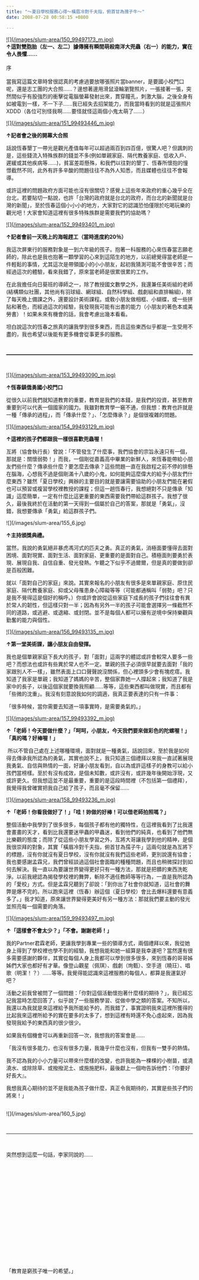 ```yaml
---
title: "～夏日學校服務心得～橫眉冷對千夫指，俯首甘為孺子牛～"
date: 2008-07-28 00:58:15 +0800

---
```

<p><a href="http://photo.xuite.net/_r9009/funnyfamily/2662602/18.jpg" target="_blank">![](/images/slum-area/150_99497173_m.jpg)</a><br /><strong>↑這對雙胞胎（左一、左二）據傳擁有瞬間萌殺南洋大兜蟲（右一）的能力，實在令人畏懼......</strong><br /><br />序<br /><br />當我寫這篇文章時曾很認真的考慮過要放哪張照片當banner，是要國小校門口呢，還是志工團的大合照......？邊想著邊用滑鼠滾輪瀏覽照片，一張接著一張，突然間似乎有股強烈的衝擊從電腦螢幕發射出來，貫穿瞳孔，刺激大腦，之後全身有如被電到一樣，不一下子......我已經失去招架能力，而我當時看到的就是這張照片XDDD（各位可別怪我啊......要怪就怪這兩個小鬼太萌了......）</p><p><a href="http://photo.xuite.net/_r9009/funnyfamily/2662602/12.jpg" target="_blank">![](/images/slum-area/151_99493446_m.jpg)</a></p><p><strong>↑記者會之後的開幕大合照</strong><br /></p><p>話說恆春墾丁一帶光是觀光產值每年可以超過兩百到四百億，很驚人吧？但諷刺的是，這些錢流入特殊族群的錢並不多(例如單親家庭、隔代教養家庭、低收入戶、遲緩或其他疾病等......)，貧富差距懸殊，和我們以往對的墾丁、恆春所懷抱的憧憬截然不同，此外有許多辛酸的問題往往不為外人知悉，而且媒體也往往不會報導。</p><p>或許這裡的問題政府方面可能也沒有很關切？感覺上這些年來政府的重心幾乎全在台北，若要貼切一點說，也許「台灣的政府就是台北的政府，而台北的新聞就是台灣的新聞」，至於恆春這個小小小的地方，大家對它的認識恐怕僅限於吃喝玩樂的觀光吧！大家會知道這裡有很多特殊族群是需要我們的協助嗎？</p><p><a href="http://photo.xuite.net/_r9009/funnyfamily/2662602/10.jpg" target="_blank">![](/images/slum-area/152_99493401_m.jpg)</a></p><p><strong>↑記者會前一天晚上的海報趕工（當時進度約20％）</strong></p><p>我這次屏東行的服務對象是一到六年級的孩子。抱著一科服務的心來恆春當志願老師的，除此也是我也抱著一顆學習的心來到這陌生的地方，以前總覺得當老師是一件輕鬆的事情，尤其這次是帶領國小的小小朋友，起初我猜測可能不會很辛苦；而經過這次的體驗，看來我錯了，原來當老師是很累很累的工作。</p><p>在此我擔任向日葵班的導師之一，除了教授國文數學之外，我還兼任美術組的老師(結構類似社團，其他尚有羽球組、網球組、自然科學組、戲劇組和直排輪組)，除了每天晚上備課之外，還要設計美術課程。或敎小朋友做相框、小蝴蝶，或一些拼貼和著色，而經過這次的經驗，我發現我可能有出書的能力（小朋友的著色本或美勞書）！如果未來有機會的話，我會考慮出幾本看看。<br /></p><p>坦白說這次的恆春之旅真的讓我學到很多東西，而且這些東西似乎都是一生受用不盡的，我也希望以後能有更多機會從事更多的服務。</p><p> </p><hr style="WIDTH: 100%; HEIGHT: 2px" /><p> </p><p><a href="http://photo.xuite.net/_r9009/funnyfamily/2662602/1.jpg" target="_blank">![](/images/slum-area/153_99493090_m.jpg)</a></p><p><strong>↑恆春鎮僑勇國小校門口</strong></p><p>從很久以前我們就知道教育的重要，教育是我們的本錢，是我們的投資，甚至教育重要到可以代表一個國家的國力。我雖對教育學一竅不通，但我想：教育也許就是一種「傳承的過程」，而「傳承什麼？」、「怎麼傳承？」是個很複雜的問題。</p><p><a href="http://photo.xuite.net/_r9009/funnyfamily/2662602/3.jpg" target="_blank">![](/images/slum-area/154_99493129_m.jpg)</a></p><p><strong>↑這裡的孩子們都跟我一樣很喜歡兜蟲喔！</strong><br /></p><p>亙將（協會執行長）曾說：「不管發生了什麼事，我們協會的宗旨永遠只有一個，那就是：關懷弱勢！」而我，一個剛從嘉義高中畢業的新鮮人，來恆春能帶給小朋友們些什麼？傳承些什麼？要怎麼去傳承？這些問題一直在我啟程之前不停的排懸在腦海，心想我不過是個剛滿十八歲的小鬼，如何能夠這麼偉大的給予小朋友們什麼東西？雖然「夏日學校」興辦的主要目的就是要讓需要協助的小朋友們能在暑假也可以預習或複習學校裡教授的課程；但這一趟恆春行，我想絕對不只是傳承「知識」這麼簡單，一定有什麼比這更重要的東西需要我們帶給這群孩子。我想了很久，最後我終於在活動的第一天得到一個屬於自己的答案，那就是「勇氣」，沒錯，我想要傳承「勇氣」給這群孩子們。</p>
![](/images/slum-area/155_6.jpg)
<p><strong>↑主持頒獎典禮。</strong></p><p>當然，我說的勇氣絕非暴虎馮河式的匹夫之勇。真正的勇氣，消極面要懂得去面對困境、面對現實、面對生活、面對家庭、更重要的是面對自己。積極面則要勇於表現、展現自我、自信自重、發光發熱。乍聽之下似乎不過爾爾，但是真的要做到卻是百般困難。</p><p>就以「面對自己的家庭」來說。其實來報名的小朋友有很多是來單親家庭、原住民家庭、隔代教養家庭、抑或父母罹患身心障礙等等（可能都通稱叫「弱勢」吧？只是我不覺得這是個好的稱呼。）你或許會說從這些家庭下成長的孩子們往往會有異於常人的韌性，但這樣只對一半；因為有另外一半的孩子可能會選擇另一條截然不同的道路，或逃避、或退縮、或封閉。並不是每個人都可以擁有逆境中保持樂觀與勤奮的能力與個性。</p><p><a href="http://photo.xuite.net/_r9009/funnyfamily/2662602/4.jpg" target="_blank">![](/images/slum-area/156_99493135_m.jpg)</a></p><p><strong>↑第一堂美術課，讓小朋友自由發揮。</strong></p><p>我也是個單親家庭下長大的孩子，對「面對」這兩字的體認或許會較常人要多一些吧？而想法也或許有些異於常人也不一定。單親的孩子必須很早就要去面對「我的家跟別人不一樣」，雖然表面上口口聲聲說沒關係，但心裡頭多少會有塊疙瘩。我知道了我家是單親；我知道了媽媽的辛苦，整個家靠她一人撐起來；我知道了我是家中的長子，以後這個家就要換我照顧......等等，這些東西都叫做現實，而且都有「些微的沈重」。我沒有刻意說我如何的調適，我真正要表達的只有一件事：</p><p>「很多時候，當你需要去知道一項事實時，是需要勇氣的。」</p><p><a href="http://photo.xuite.net/_r9009/funnyfamily/2662602/9.jpg" target="_blank">![](/images/slum-area/157_99493392_m.jpg)</a></p><p><strong>↑「老師！今天要做什麼？」「呵呵，小朋友，今天我們要來做彩色的陀螺喔！」「真的嗎？好棒喔！」</strong></p><p> 所以不管自己處在上述哪種環境，面對就是一種勇氣，話說回來，至於我是如何得去傳承我所認為的勇氣，其實也說不上，我只知道三個禮拜以來我一直試著展現我勇氣、自信與熱情的一面，好讓小朋友看到，自以為或許這樣子的身教可以給小孩們當榜樣。至於有沒有成效，是個未知數，或許沒有，或許幾年後開始浮現，又或許更久。但我想這並不是最重要，重要的是這段時間裡（不包括第一個禮拜），我覺得我曾確實把我自己給了孩子，而且毫不保留......</p><p><a href="http://photo.xuite.net/_r9009/funnyfamily/2662602/5.jpg" target="_blank">![](/images/slum-area/158_99493236_m.jpg)</a></p><p><strong>↑「老師！你看我做好了！」「哇！妳做的好棒！可以借老師拍照嗎？」</strong></p><p>整個活動中我學到了很多很多，每個孩子都有他的獨特性，在這裡我看到了比我還會畫畫的天才，看到比我還要迷甲蟲的甲蟲迷，看到他們的純真，也看到了他們無比樂觀的態度；而除了從這些小朋友學習之外，亙將大哥讓我學到他的精神，是個我很崇拜的對象，其實「橫眉冷對千夫指，俯首甘為孺子牛」這兩句就是為亙將下的標題，沒有你就沒有夏日學校，沒有你就沒有我們這些老師，更別說還有協會；我也要感謝孟霖兄，我們曾經談過這個社會面臨的種種問題，而且也稍微探討到如何去解決。我一直以為要讓世界變得更好只有一種方法，那就是把髒的東西洗乾淨。以前我總認為揭發學校裡的舞弊，斬除不適任教師等等行為，一直是我所認為的「愛校」方式。但是孟霖兄聽到了卻說：「到你出了社會你就知道，這社會的舞弊是爆不完的。所以跑來這裡（恆春）辦這個（夏日學校）會比去爆料還要有意義多了。」我才知道，原來讓世界變得更美好有另一種方法：那就我們要主動的發光並照亮每一個需要的角落。</p><p><a href="http://photo.xuite.net/_r9009/funnyfamily/2662602/13.jpg" target="_blank">![](/images/slum-area/159_99493497_m.jpg)</a></p><p><strong>↑「這樣會不會太少？」「不會。謝謝老師！」</strong></p><p>我的Partner君霖老師，更讓我學到專業一些的領導方式，兩個禮拜以來，我從她身上得到了學校裡也學不到的經驗，我想我能和她一組算是我幸運吧？當然還有很多需要感謝的夥伴，其實從每個人身上我都可以學到很多很多，來到恆春的哥哥姊姊們大家也都好有才華。像登山觀星（佩琪）、戲劇（珣甄）、空手道（曉玨）、唱歌（明潔！？）......等等。我覺得能認識來這裡服務的每個人，都算是我運氣好吧？</p><p>活動之前我曾被問了一個問題：「你對這個活動懷抱著什麼樣的期待？」，我已經忘記我當時怎麼回答了，似乎說了一些服務學習、從做中學之類的答案。不知所以，我還以為我就是來這裡給予我所能給予的，而我錯了，事實證明我來這裡所獲得的比起我來這裡所給予的實在要多的太多了，想到這裡有時還不免心虛起來，因為我發現我給予的東西真的很少很少。</p><p>如果我有個機會可以再重新回答一次，我想我的答案會是......</p><p>「我沒有很多能力，也沒有很多力量，我幾乎什麼也沒有，但我有一雙手的熱情。</p><p>我不認為我的小小力量可以帶來什麼樣的改變，也許我能為一棵棵的小樹苗，或澆澆水、或除除草、或撥撥泥土、或施施肥料，最後獻上一個吻告訴他們：『你要好好長大』。</p><p>我想我真心期待的並不是我能為孩子做什麼，真正令我期待的，其實是些孩子們的將來！」</p><p><br />![](/images/slum-area/160_5.jpg)</p><p> </p><hr /><p> </p><p>突然想到這麼一句話，李家同說的......</p><p> </p><p> </p><p> </p><p> </p><p> </p><p> </p><p> </p><p> </p><p> </p><p>「教育是窮孩子唯一的希望。」</p>
